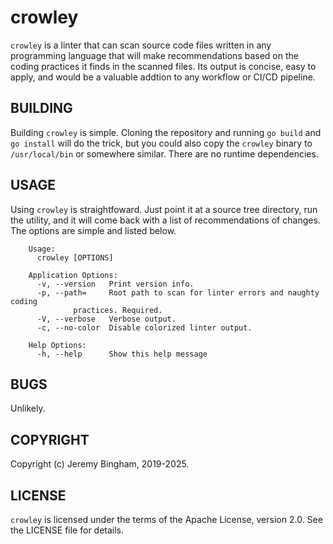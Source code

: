 crowley
=======

`crowley` is a linter that can scan source code files written in any programming language that will make recommendations based on the coding practices it finds in the scanned files. Its output is concise, easy to apply, and would be a valuable addtion to any workflow or CI/CD pipeline.

BUILDING
--------

Building `crowley` is simple. Cloning the repository and running `go build` and `go install` will do the trick, but you could also copy the `crowley` binary to `/usr/local/bin` or somewhere similar. There are no runtime dependencies.

USAGE
-----

Using `crowley` is straightfoward. Just point it at a source tree directory, run the utility, and it will come back with a list of recommendations of changes. The options are simple and listed below.

```
	Usage:
	  crowley [OPTIONS]

	Application Options:
	  -v, --version   Print version info.
	  -p, --path=     Root path to scan for linter errors and naughty coding
			  practices. Required.
	  -V, --verbose   Verbose output.
	  -c, --no-color  Disable colorized linter output.

	Help Options:
	  -h, --help      Show this help message
```

BUGS
----

Unlikely.

COPYRIGHT
---------

Copyright (c) Jeremy Bingham, 2019-2025.

LICENSE
-------

`crowley` is licensed under the terms of the Apache License, version 2.0. See the LICENSE file for details.
